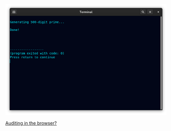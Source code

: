 <!--
Generates prime checked with p<65,536 (50 to 50k digits long.)
-->



<p align="center">
  <img src="https://raw.githubusercontent.com/compromise-evident/ProximitySieve/main/Other/Terminal_7408ba71caa9d51e67d4b875ce253cdb6ca1cda1d39a58d0a0a4cd34599f0921.png">
</p>

[Auditing in the browser?](https://coliru.stacked-crooked.com/a/03710d1948ef6f45)

